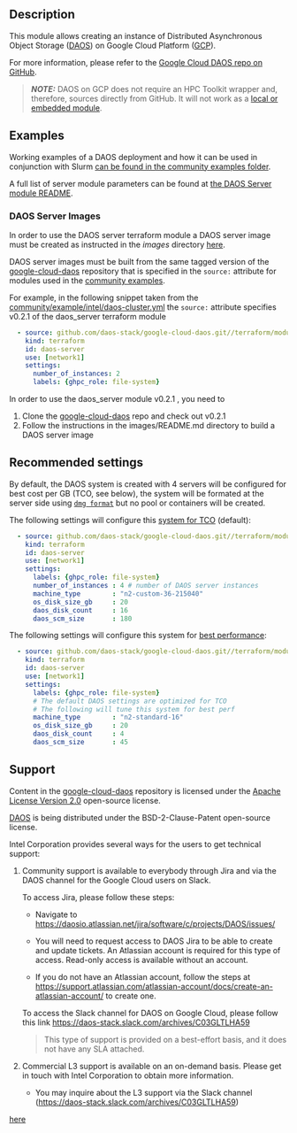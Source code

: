 ## Description

This module allows creating an instance of Distributed Asynchronous Object Storage ([DAOS](https://docs.daos.io/)) on Google Cloud Platform ([GCP](https://cloud.google.com/)).

For more information, please refer to the [Google Cloud DAOS repo on GitHub](https://github.com/daos-stack/google-cloud-daos).

> **_NOTE:_** DAOS on GCP does not require an HPC Toolkit wrapper and, therefore, sources directly from GitHub. It will not work as a [local or embedded module](../../../../modules/README.md#embedded-modules).

## Examples

Working examples of a DAOS deployment and how it can be used in conjunction with Slurm [can be found in the community examples folder](../../../examples/intel/).

A full list of server module parameters can be found at [the DAOS Server module README](https://github.com/daos-stack/google-cloud-daos/tree/main/terraform/modules/daos_server).

### DAOS Server Images

In order to use the DAOS server terraform module a DAOS server image must be created as instructed in the *images* directory [here](https://github.com/daos-stack/google-cloud-daos/tree/main/images).

DAOS server images must be built from the same tagged version of the [google-cloud-daos](https://github.com/daos-stack/google-cloud-daos) repository that is specified in the `source:` attribute for modules used in the [community examples](../../../examples/intel/).

For example, in the following snippet taken from the [community/example/intel/daos-cluster.yml](../../../examples/intel/daos-cluster.yaml) the `source:` attribute specifies v0.2.1 of the  daos_server terraform module

```yaml
  - source: github.com/daos-stack/google-cloud-daos.git//terraform/modules/daos_server?ref=v0.2.1
    kind: terraform
    id: daos-server
    use: [network1]
    settings:
      number_of_instances: 2
      labels: {ghpc_role: file-system}
```

In order to use the daos_server module v0.2.1 , you need to

1. Clone the [google-cloud-daos](https://github.com/daos-stack/google-cloud-daos) repo and check out v0.2.1
2. Follow the instructions in the images/README.md directory to build a DAOS server image

## Recommended settings

By default, the DAOS system is created with 4 servers will be configured for best cost per GB (TCO, see below), the system will be formated at the server side using [`dmg format`](https://github.com/daos-stack/google-cloud-daos/tree/develop/terraform/examples/daos_cluster#format-storage) but no pool or containers will be created.

The following settings will configure this [system for TCO](https://github.com/daos-stack/google-cloud-daos/tree/main/terraform/examples/daos_cluster#the-terraformtfvarstcoexample-file) (default):

```yaml
  - source: github.com/daos-stack/google-cloud-daos.git//terraform/modules/daos_server?ref=v0.2.1
    kind: terraform
    id: daos-server
    use: [network1]
    settings:
      labels: {ghpc_role: file-system}
      number_of_instances : 4 # number of DAOS server instances
      machine_type        : "n2-custom-36-215040"
      os_disk_size_gb     : 20
      daos_disk_count     : 16
      daos_scm_size       : 180
```

The following settings will configure this system for [best performance](https://github.com/daos-stack/google-cloud-daos/tree/develop/terraform/examples/daos_cluster#the-terraformtfvarsperfexample-file):

```yaml
  - source: github.com/daos-stack/google-cloud-daos.git//terraform/modules/daos_server?ref=v0.2.1
    kind: terraform
    id: daos-server
    use: [network1]
    settings:
      labels: {ghpc_role: file-system}
      # The default DAOS settings are optimized for TCO
      # The following will tune this system for best perf
      machine_type        : "n2-standard-16"
      os_disk_size_gb     : 20
      daos_disk_count     : 4
      daos_scm_size       : 45
```

## Support

Content in the [google-cloud-daos](https://github.com/daos-stack/google-cloud-daos) repository is licensed under the [Apache License Version 2.0](https://github.com/daos-stack/google-cloud-daos/blob/main/LICENSE) open-source license.

[DAOS](https://github.com/daos-stack/daos) is being distributed under the BSD-2-Clause-Patent open-source license.

Intel Corporation provides several ways for the users to get technical support:

1. Community support is available to everybody through Jira and via the DAOS channel for the Google Cloud users on Slack.

   To access Jira, please follow these steps:

   - Navigate to https://daosio.atlassian.net/jira/software/c/projects/DAOS/issues/

   - You will need to request access to DAOS Jira to be able to create and update tickets. An Atlassian account is required for this type of access. Read-only access is available without an account.
   - If you do not have an Atlassian account, follow the steps at https://support.atlassian.com/atlassian-account/docs/create-an-atlassian-account/ to create one.

   To access the Slack channel for DAOS on Google Cloud, please follow this link https://daos-stack.slack.com/archives/C03GLTLHA59

   > This type of support is provided on a best-effort basis, and it does not have any SLA attached.

2. Commercial L3 support is available on an on-demand basis. Please get in touch with Intel Corporation to obtain more information.

   - You may inquire about the L3 support via the Slack channel (https://daos-stack.slack.com/archives/C03GLTLHA59)

[here](https://github.com/daos-stack/google-cloud-daos/tree/main/images)
